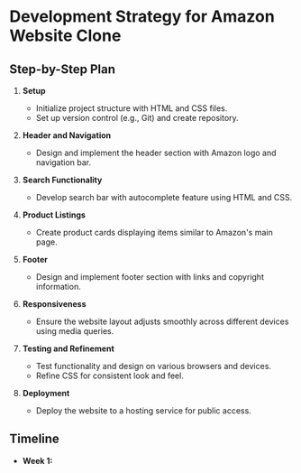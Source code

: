 # Development Strategy for Amazon Website Clone

## Step-by-Step Plan

1. **Setup**

   - Initialize project structure with HTML and CSS files.
   - Set up version control (e.g., Git) and create repository.

2. **Header and Navigation**

   - Design and implement the header section with Amazon logo and navigation
     bar.

3. **Search Functionality**

   - Develop search bar with autocomplete feature using HTML and CSS.

4. **Product Listings**

   - Create product cards displaying items similar to Amazon's main page.

5. **Footer**

   - Design and implement footer section with links and copyright information.

6. **Responsiveness**

   - Ensure the website layout adjusts smoothly across different devices using
     media queries.

7. **Testing and Refinement**

   - Test functionality and design on various browsers and devices.
   - Refine CSS for consistent look and feel.

8. **Deployment**
   - Deploy the website to a hosting service for public access.

## Timeline

- **Week 1:**
